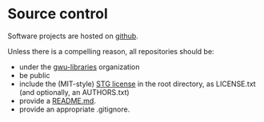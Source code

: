 Source control
===========

Software projects are hosted on [github](https://github.com/).

Unless there is a compelling reason, all repositories should be:

* under the [gwu-libraries](https://github.com/gwu-libraries) organization
* be public
* include the (MIT-style) [STG license](https://github.com/gwu-libraries/gwu-libraries.github.io/blob/master/LICENSE-SAMPLE.txt) in the root directory, as LICENSE.txt (and optionally, an AUTHORS.txt)
* provide a [README.md](http://docs.writethedocs.org/en/latest/writing/beginners-guide-to-docs/#readme).
* provide an appropriate .gitignore.
